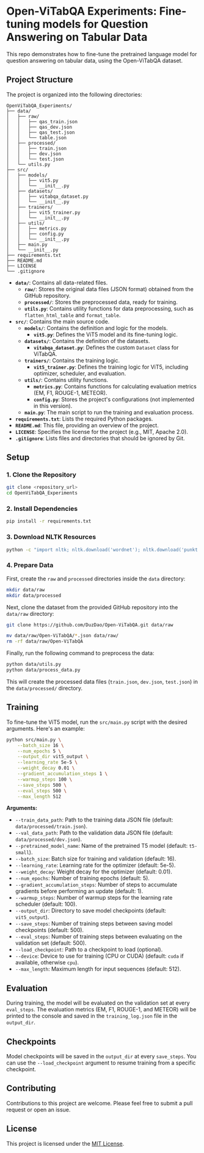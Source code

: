 # Open-ViTabQA Experiments: Fine-tuning models for Question Answering on Tabular Data

This repo demonstrates how to fine-tune the pretrained language model for question answering on tabular data, using the Open-ViTabQA dataset.

## Project Structure

The project is organized into the following directories:

```
OpenViTabQA_Experiments/
├── data/
│   ├── raw/
│   │   ├── qas_train.json
│   │   ├── qas_dev.json
│   │   ├── qas_test.json
│   │   └── table.json
│   ├── processed/
│   │   ├── train.json
│   │   ├── dev.json
│   │   └── test.json
│   └── utils.py
├── src/
│   ├── models/
│   │   ├── vit5.py
│   │   └── __init__.py
│   ├── datasets/
│   │   ├── vitabqa_dataset.py
│   │   └── __init__.py
│   ├── trainers/
│   │   ├── vit5_trainer.py
│   │   └── __init__.py
│   ├── utils/
│   │   ├── metrics.py
│   │   ├── config.py
│   │   └── __init__.py
│   ├── main.py
│   └── __init__.py
├── requirements.txt
├── README.md
├── LICENSE
└── .gitignore
```

*   **`data/`**: Contains all data-related files.
    *   **`raw/`**: Stores the original data files (JSON format) obtained from the GitHub repository.
    *   **`processed/`**: Stores the preprocessed data, ready for training.
    *   **`utils.py`**: Contains utility functions for data preprocessing, such as `flatten_html_table` and `format_table`.
*   **`src/`**: Contains the main source code.
    *   **`models/`**: Contains the definition and logic for the models.
        *   **`vit5.py`**: Defines the ViT5 model and its fine-tuning logic.
    *   **`datasets/`**: Contains the definition of the datasets.
        *   **`vitabqa_dataset.py`**: Defines the custom `Dataset` class for ViTabQA.
    *   **`trainers/`**: Contains the training logic.
        *   **`vit5_trainer.py`**: Defines the training logic for ViT5, including optimizer, scheduler, and evaluation.
    *   **`utils/`**: Contains utility functions.
        *   **`metrics.py`**: Contains functions for calculating evaluation metrics (EM, F1, ROUGE-1, METEOR).
        *   **`config.py`**: Stores the project's configurations (not implemented in this version).
    *   **`main.py`**: The main script to run the training and evaluation process.
*   **`requirements.txt`**: Lists the required Python packages.
*   **`README.md`**: This file, providing an overview of the project.
*   **`LICENSE`**: Specifies the license for the project (e.g., MIT, Apache 2.0).
*   **`.gitignore`**: Lists files and directories that should be ignored by Git.

## Setup

### 1. Clone the Repository

```bash
git clone <repository_url>
cd OpenViTabQA_Experiments
```

### 2. Install Dependencies

```bash
pip install -r requirements.txt
```

### 3. Download NLTK Resources

```bash
python -c "import nltk; nltk.download('wordnet'); nltk.download('punkt')"
```

### 4. Prepare Data

First, create the `raw` and `processed` directories inside the `data` directory:

```bash
mkdir data/raw
mkdir data/processed
```

Next, clone the dataset from the provided GitHub repository into the `data/raw` directory:

```bash
git clone https://github.com/DuzDao/Open-ViTabQA.git data/raw
```

```bash
mv data/raw/Open-ViTabQA/*.json data/raw/
rm -rf data/raw/Open-ViTabQA
```


Finally, run the following command to preprocess the data:

```bash
python data/utils.py
python data/process_data.py
```

This will create the processed data files (`train.json`, `dev.json`, `test.json`) in the `data/processed/` directory.

## Training

To fine-tune the ViT5 model, run the `src/main.py` script with the desired arguments. Here's an example:

```bash
python src/main.py \
    --batch_size 16 \
    --num_epochs 5 \
    --output_dir vit5_output \
    --learning_rate 5e-5 \
    --weight_decay 0.01 \
    --gradient_accumulation_steps 1 \
    --warmup_steps 100 \
    --save_steps 500 \
    --eval_steps 500 \
    --max_length 512
```

**Arguments:**

*   `--train_data_path`: Path to the training data JSON file (default: `data/processed/train.json`).
*   `--val_data_path`: Path to the validation data JSON file (default: `data/processed/dev.json`).
*   `--pretrained_model_name`: Name of the pretrained T5 model (default: `t5-small`).
*   `--batch_size`: Batch size for training and validation (default: 16).
*   `--learning_rate`: Learning rate for the optimizer (default: 5e-5).
*   `--weight_decay`: Weight decay for the optimizer (default: 0.01).
*   `--num_epochs`: Number of training epochs (default: 5).
*   `--gradient_accumulation_steps`: Number of steps to accumulate gradients before performing an update (default: 1).
*   `--warmup_steps`: Number of warmup steps for the learning rate scheduler (default: 100).
*   `--output_dir`: Directory to save model checkpoints (default: `vit5_output`).
*   `--save_steps`: Number of training steps between saving model checkpoints (default: 500).
*   `--eval_steps`: Number of training steps between evaluating on the validation set (default: 500).
*   `--load_checkpoint`: Path to a checkpoint to load (optional).
*   `--device`: Device to use for training (CPU or CUDA) (default: `cuda` if available, otherwise `cpu`).
*   `--max_length`: Maximum length for input sequences (default: 512).

## Evaluation

During training, the model will be evaluated on the validation set at every `eval_steps`. The evaluation metrics (EM, F1, ROUGE-1, and METEOR) will be printed to the console and saved in the `training_log.json` file in the `output_dir`.

## Checkpoints

Model checkpoints will be saved in the `output_dir` at every `save_steps`. You can use the `--load_checkpoint` argument to resume training from a specific checkpoint.

## Contributing

Contributions to this project are welcome. Please feel free to submit a pull request or open an issue.

## License

This project is licensed under the [MIT License](LICENSE).
```
